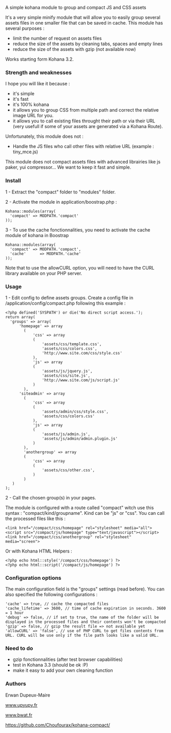 A simple kohana module to group and compact JS and CSS assets

It's a very simple minify module that will allow you to easily group several assets files in one smaller file that can be saved in cache. This module has several purposes :
- limit the number of request on assets files 
- reduce the size of the assets by cleaning tabs, spaces and empty lines
- reduce the size of the assets with gzip (not available now)

Works starting form Kohana 3.2.

### Strength and weaknesses

I hope you will like it because :
- it's simple
- it's fast
- it's 100% kohana
- it allows you to group CSS from multiple path and correct the relative image URL for you.
- it allows you to call existing files throught their path or via their URL (very usefull if some of your assets are generated via a Kohana Route). 

Unfortunately, this module does not :
- Handle the JS files who call other files with relative URL (example : tiny_mce.js)

This module does not compact assets files with advanced librairies like js paker, yui compressor...
We want to keep it fast and simple.

### Install

1 - Extract the "compact" folder to "modules" folder.

2 - Activate the module in application/boostrap.php :

    Kohana::modules(array(
      'compact' => MODPATH.'compact'
    ));

3 - To use the cache fonctionnalities, you need to activate the cache module of kohana in Boostrap

	Kohana::modules(array(
      'compact' => MODPATH.'compact',
      'cache'      => MODPATH.'cache'
    ));

    
Note that to use the allowCURL option, you will need to have the CURL library available on your PHP server.

### Usage
1 - Edit config to define assets groups. Create a config file in /application/config/compact.php following this example :

	<?php defined('SYSPATH') or die('No direct script access.');
	return array(
	  'groups' => array(
		  'homepage' => array
			(
				'css' => array
				(
					'assets/css/template.css',
					'assets/css/colors.css',
					'http://www.site.com/css/style.css'
				),
				'js' => array
				(
					'assets/js/jquery.js',
					'assets/css/site.js',
					'http://www.site.com/js/script.js'
				)
			),
		  'siteadmin' => array
			(
				'css' => array
				(
					'assets/admin/css/style.css',
					'assets/css/colors.css'
				),
				'js' => array
				(
					'assets/js/admin.js',
					'assets/js/admin/admin.plugin.js'
				)
			),
			'anothergroup' => array
			(
				'css' => array
				(
					'assets/css/other.css',
				)
			)
	   )
	);

2 - Call the chosen group(s) in your pages.

The module is configured with a route called "compact" witch use this syntax : "compact/kind/groupname".
Kind can be "js" or "css".
You can call the processed files like this :

	<link href="/compact/css/homepage" rel="stylesheet" media="all">
	<script src="/compact/js/homepage" type="text/javascript"></script>
	<link href="/compact/css/anothergroup" rel="stylesheet" media="screen">

Or with Kohana HTML Helpers :

	<?php echo html::style('/compact/css/homepage') ?>
	<?php echo html::script('/compact/js/homepage') ?>


### Configuration options
The main configuration field is the "groups" settings (read before).
You can also specified the following configurations :

	'cache' => true, // cache the compacted files
	'cache_lifetime' => 3600, // time of cache expiration in seconds. 3600 = 1 hour
	'debug' => false, // if set to true, the name of the folder will be displayed in the processed files and their contents won't be compacted
	'gzip' => false, // gzip the result file => not available yet
	'allowCURL' => 'false', // use of PHP CURL to get files contents from URL. CURL will be use only if the file path looks like a valid URL.


### Need to do
- gzip fonctionnalities (after test browser capabilities)
- test in Kohana 3.3 (should be ok :P)
- make it easy to add your own cleaning function

### Authors
Erwan Dupeux-Maire

www.upyupy.fr

www.bwat.fr

https://github.com/Choufourax/kohana-compact/